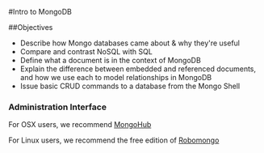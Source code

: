 #Intro to MongoDB

##Objectives

* Describe how Mongo databases came about & why they're useful
* Compare and contrast NoSQL with SQL
* Define what a document is in the context of MongoDB
* Explain the difference between embedded and referenced documents, and how we use each to model relationships in MongoDB
* Issue basic CRUD commands to a database from the Mongo Shell

### Administration Interface

For OSX users, we recommend [MongoHub](https://github.com/jeromelebel/MongoHub-Mac)

For Linux users, we recommend the free edition of [Robomongo](https://robomongo.org/)
